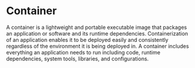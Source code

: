# Container

A container is a lightweight and portable executable image that packages an application or software and its runtime dependencies. Containerization of an application enables it to be deployed easily and consistently regardless of the environment it is being deployed in.  A container includes everything an application needs to run including code, runtime dependencies, system tools, libraries, and configurations. 